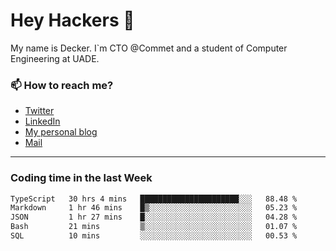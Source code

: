 # Hey Hackers 👋

My name is Decker. I`m CTO @Commet and a student of Computer Engineering at UADE.

### 📫 How to reach me?
- [Twitter](https://x.com/0xDecker) 
- [LinkedIn](https://www.linkedin.com/in/decker-urbano/) 
- [My personal blog](http://decker.sh) 
- [Mail](mailto:me@decker.sh)

---

### Coding time in the last Week

<!--START_SECTION:waka-->

```txt
TypeScript   30 hrs 4 mins   ██████████████████████░░░   88.48 %
Markdown     1 hr 46 mins    █▒░░░░░░░░░░░░░░░░░░░░░░░   05.23 %
JSON         1 hr 27 mins    █░░░░░░░░░░░░░░░░░░░░░░░░   04.28 %
Bash         21 mins         ▒░░░░░░░░░░░░░░░░░░░░░░░░   01.07 %
SQL          10 mins         ░░░░░░░░░░░░░░░░░░░░░░░░░   00.53 %
```

<!--END_SECTION:waka-->
